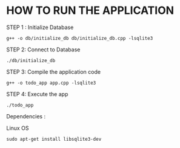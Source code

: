 # HOW TO RUN THE APPLICATION


STEP 1 : Initialize Database

```
g++ -o db/initialize_db db/initialize_db.cpp -lsqlite3
```
STEP 2: Connect to Database

```
./db/initialize_db
```

STEP 3: Compile the application code

```
g++ -o todo_app app.cpp -lsqlite3
```

STEP 4: Execute the app
```
./todo_app
```


Dependencies :

Linux OS
```
sudo apt-get install libsqlite3-dev
```
